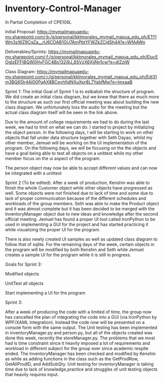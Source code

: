 # Inventory-Control-Manager
In Partial Completion of CPE106L

Initial Proposal: https://mymailmapuaedu-my.sharepoint.com/:b:/g/personal/kktmorales_mymail_mapua_edu_ph/ETf1Wm3zWZ9CqZa__rU6CDAB1GU7AmPbtYFWZkZCjdSh4A?e=WfAAWn

Deliverables/Sprints: https://mymailmapuaedu-my.sharepoint.com/:f:/g/personal/kktmorales_mymail_mapua_edu_ph/ElucEOgIzEFFtBQW0HyFGC4Bs132i9J_8SVzX6XjjNn1cw?e=dIZziW

Class Diagram: https://mymailmapuaedu-my.sharepoint.com/:i:/g/personal/kktmorales_mymail_mapua_edu_ph/Edj31m3BQ65Ir4AI00PqAX8BCevhfidNXuXpr8L7YabfMw?e=lmxaaB
 
Sprint 1:
The initial Goal of Sprint 1 is to estbalish the structure of program. We did create an initial class diagram, but we knew that there as much more to the structure
as such our first official meeting was about building the new class diagram. We unfortunately loss the audio for the meeting but the actual class diagram itself will be seen in the link above.

Due to the amount of college requirements we had to do during the last week, we had to limit on what we can do. I started to project by initializing the object person. In the following days, I will be starting to work on other objects that fall under data structure together with Seth Dayao, whilst my other member, Jemuel will be working on the UI implementation of the program. On the following days, we will be focusing on the the objects and have a goal being able to test all objects on a unittest while my other member focus on the ui aspect of the program. 

The person object may now be able to accept different values and can now be integrated with a unittest

Sprint 2 (To be edited): 
After a week of production, Kenshin was able to finish the whole Customer object while other objects have progressed as well. Some objects were not finished due to lack of time and some due to lack of proper communication because of the different schedules and workloads of the group members.  Seth was able to make the Product object and it was almost complete but it has been decided to be merged with the InventoryManager object due to new ideas and knowledge after the second official meeting. Jemuel has found a proper UI tool called IronPython to be used in implementing a GUI for the project and has started practicing it while visualizing the proper UI for the program. 

There is also newly created UI samples as well as updated class diagram to follow that of sqlite. 
For the remaining days of the week, certain objects in the program will be modified by both Kenshin and Seth while Jemuel creates a sample UI for the program while it is still in progress. 

Goals for Sprint 3: 

Modified objects 

UnitTest all objects 

Start implementing a UI for the program  
 
Sprint 3:

After a week of producing the code with a limited of time, the group now has cancelled the plan of integrating the code into a GUI (via IronPython by WPF/XAML Integration). Instead the code now will be presented on a console form with the same output. The Unit testing has been implemented in inventoryManager.py and person.py, but all of the objects created was done this week, recently the storeManager.py. The problems that we most had is time constraint since it heavily imposed a lot of requirements and workload in different subject for the group ever since academic respite ended. The InventoryManager has been checked and modified by Kenshin as while as adding functions in the class such as the GetProdRow, GetAllProdID, and AddSubQty. Unit testing for inventoryManager is taking time due to lack of knowledge,practice and struggles of unit testing objects that heavily requires input. 
